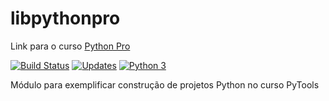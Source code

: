 # libpythonpro
Link para o curso [Python Pro](https://www.python.pro.br/)

[![Build Status](https://travis-ci.org/enosteteo/libpythonpro.svg?branch=master)](https://travis-ci.org/enosteteo/libpythonpro)
[![Updates](https://pyup.io/repos/github/enosteteo/libpythonpro/shield.svg)](https://pyup.io/repos/github/enosteteo/libpythonpro/)
[![Python 3](https://pyup.io/repos/github/enosteteo/libpythonpro/python-3-shield.svg)](https://pyup.io/repos/github/enosteteo/libpythonpro/)


Módulo para exemplificar construção de projetos Python no curso PyTools
